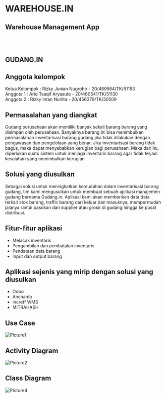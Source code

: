 # WAREHOUSE.IN

## Warehouse Management App

<br/>
<br/>

## GUDANG.IN<br/>

## Anggota kelompok

Ketua Kelompok : Rizky Junian Nugroho - 20/460564/TK/51153<br/>
Anggota 1 : Ariq Tsaqif Aryasuta - 20/460541/TK/51130<br/>
Anggota 2 : Rizky Intan Nurlita - 20/456379/TK/50509<br/>

## Permasalahan yang diangkat 

Gudang perusahaan akan memiliki banyak sekali barang barang yang disimpan oleh perusahaan. Banyaknya barang ini bisa menimbulkan permasalahan inventarisasi barang gudang jika tidak dilakukan dengan pengawasan dan pengelolaan yang benar. Jika inventarisasi barang tidak bagus, maka dapat menyebabkan kerugian bagi perusahaan. Maka dari itu, diperlukan suatu sistem untuk menjaga inventaris barang agar tidak terjadi kesalahan yang menimbulkan kerugian </br>

## Solusi yang diusulkan 

Sebagai solusi untuk meningkatkan kemudahan dalam inventarisasi barang gudang, tim kami mengusulkan untuk membuat sebuah aplikasi manajemen gudang bernama Gudang.in. Aplikasi kami akan memberikan data data terkait stok barang, traffic barang dari keluar dan masuknya, mempermudah jalanya rantai pasokan dari supplier atau grosir di gudang hingga ke pusat distribusi.

## Fitur-fitur aplikasi 

- Melacak inventaris
- Pengambilan dan pembatalan inventaris
- Pendataan data barang
- Input dan output barang

## Aplikasi sejenis yang mirip dengan solusi yang diusulkan

- Odoo
- Anchanto
- Increff WMS
- MITRAHASH

## Use Case
![Picture1](https://user-images.githubusercontent.com/71449880/191444284-4bbc87d2-a74c-4d3b-ab03-583122c4243f.png)

## Activity Diagram
![Picture2](https://user-images.githubusercontent.com/71449880/191444859-f8427dab-dec1-4daa-9157-591437d18413.jpg)

## Class Diagram
![Picture4](https://user-images.githubusercontent.com/71449880/191445012-3c4de02f-e10a-4985-8de0-ce79fa7abe18.png)

